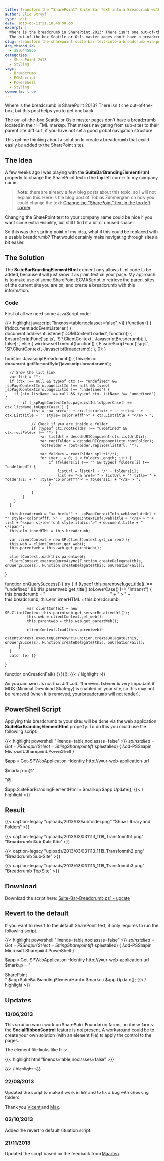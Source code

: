 ```yaml
---
title: Transform the “SharePoint” Suite Bar Text into a Breadcrumb with PowerShell
author: Elio Struyf
type: post
date: 2013-03-11T11:18:49+00:00
excerpt: |
  Where is the breadcrumb in SharePoint 2013? There isn't one out-of-the-box, but this post helps you to get one back. 
  The out-of-the-box Seattle or Oslo master pages don't have a breadcrumb located in their HTML markup. That makes navigating from sub-sites to their parent site difficult, if you have not set a good global navigation structure.
slug: /transform-the-sharepoint-suite-bar-text-into-a-breadcrumb-via-powershell/
dsq_thread_id:
  - 3836445866
categories:
  - SharePoint 2013
  - Styling
tags:
  - Breadcrumb
  - ECMAscript
  - PowerShell
  - Styling
comments: true
---
```


Where is the breadcrumb in SharePoint 2013? There isn't one out-of-the-box, but this post helps you to get one back.

The out-of-the-box Seattle or Oslo master pages don't have a breadcrumb located in their HTML markup. That makes navigating from sub-sites to their parent site difficult, if you have not set a good global navigation structure.

This got me thinking about a solution to create a breadcrumb that could easily be added to the SharePoint sites.

## The Idea

A few weeks ago I was playing with the **SuiteBarBrandingElementHtml** property to change the SharePoint text in the top left corner to my company name.

> **Note**: there are already a few blog posts about this topic, so I will not explain this. Here is the blog post of Tobias Zimmergren on how you could change the text: [Change the "SharePoint" text in the top left corner](http://zimmergren.net/technical/sp-2013-tip-change-the-sharepoint-text-in-the-top-left-corner).

Changing the SharePoint text to your company name could be nice if you want some extra visibility, but still I find it a bit of unused space.

So this was the starting point of my idea, what if this could be replaced with a usable breadcrumb? That would certainly make navigating through sites a bit easier.

## The Solution

The **SuiteBarBrandingElementHtml** element only allows html code to be added, because it will just show it as plain text on your page. My approach is to make use of some SharePoint ECMAScript to retrieve the parent sites of the current site you are on, and create a breadcrumb with this information.

### Code

First of all we need some JavaScript code:

{{< highlight javascript "linenos=table,noclasses=false" >}}
(function () {
  if(document.addEventListener ) {
      document.addEventListener('DOMContentLoaded', function() {
          EnsureScriptFunc('sp.js', 'SP.ClientContext', JavascriptBreadcrumb);
      }, false);
  } else {
      window.setTimeout(function() {
          EnsureScriptFunc('sp.js', 'SP.ClientContext', JavascriptBreadcrumb);
      }, 0);
  }

  function JavascriptBreadcrumb() {
      this.elm = document.getElementById('javascript-breadcrumb');

      // Show the list link
      var list = "";
      if (ctx !== null && typeof ctx !== "undefined" && _spPageContextInfo.pageListId !== null && typeof _spPageContextInfo.pageListId !== "undefined") {
        if (ctx.listName !== null && typeof ctx.listName !== "undefined") {
            if (_spPageContextInfo.pageListId.toUpperCase() == ctx.listName.toUpperCase()) {
                list = "<a href='" + ctx.listUrlDir + "' title='" + ctx.ListTitle + "' style='color:#fff'>" + ctx.ListTitle + "</a> > ";

                // Check if you are inside a folder
                if (typeof ctx.rootFolder !== "undefined" && ctx.rootFolder !== "") {
                    var listUrl = decodeURIComponent(ctx.listUrlDir);
                    var rootFolder = decodeURIComponent(ctx.rootFolder);
                    rootFolder = rootFolder.replace(listUrl, "");

                    var folders = rootFolder.split("/");
                    for (var i = 0; i < folders.length; i++) {
                        if (folders[i] !== "" && typeof folders[i] !== "undefined") {
                            listUrl = listUrl + "/" + folders[i];
                            list += "<a href='" + listUrl + "' title='" + folders[i] + "' style='color:#fff'>" + folders[i] + "</a> > ";
                        }
                    }
                }
            }
        }
      }

      this.breadcrumb = "<a href='" + _spPageContextInfo.webAbsoluteUrl + "' style='color:#fff;'>" + _spPageContextInfo.webTitle + "</a> > " + list + "<span style='font-style:italic;'>" + document.title + "</span>";
      this.elm.innerHTML = this.breadcrumb;

      var clientContext = new SP.ClientContext.get_current();
      this.web = clientContext.get_web();
      this.parentweb = this.web.get_parentWeb();

      clientContext.load(this.parentweb);
      clientContext.executeQueryAsync(Function.createDelegate(this, onQuerySuccess), Function.createDelegate(this, onCreationFail));
  }

  function onQuerySuccess() {
      try {
          if (typeof this.parentweb.get_title() !== "undefined" && this.parentweb.get_title().toLowerCase() !== "intranet") {
              this.breadcrumb = "<a href='" + this.parentweb.get_serverRelativeUrl() + "' style='color:#fff'>" + this.parentweb.get_title() + "</a>" + " > " + this.breadcrumb;
              this.elm.innerHTML = this.breadcrumb;

              var clientContext = new SP.ClientContext(this.parentweb.get_serverRelativeUrl());
              this.web = clientContext.get_web();
              this.parentweb = this.web.get_parentWeb();

              clientContext.load(this.parentweb);
              clientContext.executeQueryAsync(Function.createDelegate(this, onQuerySuccess), Function.createDelegate(this, onCreationFail));
          }
      }
      catch (e) {}
  }

  function onCreationFail() {}
})();
{{< / highlight >}}

As you can see it is not that difficult. The event listener is very important if MDS (Minimal Download Strategy) is enabled on your site, so this may not be removed (when it is removed, your breadcrumb will not render).

## PowerShell Script

Applying this breadcrumb to your sites will be done via the web application **SuiteBarBrandingElementHtml** property. To do this you could use the following script:

{{< highlight powershell "linenos=table,noclasses=false" >}}
$spInstalled = Get-PSSnapin ' Select-String Sharepoint
if (!$spInstalled)
{
    Add-PSSnapin Microsoft.Sharepoint.PowerShell
}

$app = Get-SPWebApplication -Identity http://your-web-application-url

$markup = @"
<div id='javascript-breadcrumb' class='ms-core-brandingText' style='line-height: 15px; width: auto;'></div>
<script>
(function () {
  if(document.addEventListener ) {
      document.addEventListener('DOMContentLoaded', function() {
          EnsureScriptFunc('sp.js', 'SP.ClientContext', JavascriptBreadcrumb);
      }, false);
  } else {
      window.setTimeout(function() {
          EnsureScriptFunc('sp.js', 'SP.ClientContext', JavascriptBreadcrumb);
      }, 0);
  }

  function JavascriptBreadcrumb() {
      this.elm = document.getElementById('javascript-breadcrumb');

      // Show the list link
      var list = "";
      if (ctx !== null && typeof ctx !== "undefined" && _spPageContextInfo.pageListId !== null && typeof _spPageContextInfo.pageListId !== "undefined") {
        if (ctx.listName !== null && typeof ctx.listName !== "undefined") {
            if (_spPageContextInfo.pageListId.toUpperCase() == ctx.listName.toUpperCase()) {
                list = "<a href='" + ctx.listUrlDir + "' title='" + ctx.ListTitle + "' style='color:#fff'>" + ctx.ListTitle + "</a> > ";

                // Check if you are inside a folder
                if (typeof ctx.rootFolder !== "undefined" && ctx.rootFolder !== "") {
                    var listUrl = decodeURIComponent(ctx.listUrlDir);
                    var rootFolder = decodeURIComponent(ctx.rootFolder);
                    rootFolder = rootFolder.replace(listUrl, "");

                    var folders = rootFolder.split("/");
                    for (var i = 0; i < folders.length; i++) {
                        if (folders[i] !== "" && typeof folders[i] !== "undefined") {
                            listUrl = listUrl + "/" + folders[i];
                            list += "<a href='" + listUrl + "' title='" + folders[i] + "' style='color:#fff'>" + folders[i] + "</a> > ";
                        }
                    }
                }
            }
        }
      }

      this.breadcrumb = "<a href='" + _spPageContextInfo.webAbsoluteUrl + "' style='color:#fff;'>" + _spPageContextInfo.webTitle + "</a> > " + list + "<span style='font-style:italic;'>" + document.title + "</span>";
      this.elm.innerHTML = this.breadcrumb;

      var clientContext = new SP.ClientContext.get_current();
      this.web = clientContext.get_web();
      this.parentweb = this.web.get_parentWeb();

      clientContext.load(this.parentweb);
      clientContext.executeQueryAsync(Function.createDelegate(this, onQuerySuccess), Function.createDelegate(this, onCreationFail));
  }

  function onQuerySuccess() {
      try {
          if (typeof this.parentweb.get_title() !== "undefined" && this.parentweb.get_title().toLowerCase() !== "intranet") {
              this.breadcrumb = "<a href='" + this.parentweb.get_serverRelativeUrl() + "' style='color:#fff'>" + this.parentweb.get_title() + "</a>" + " > " + this.breadcrumb;
              this.elm.innerHTML = this.breadcrumb;

              var clientContext = new SP.ClientContext(this.parentweb.get_serverRelativeUrl());
              this.web = clientContext.get_web();
              this.parentweb = this.web.get_parentWeb();

              clientContext.load(this.parentweb);
              clientContext.executeQueryAsync(Function.createDelegate(this, onQuerySuccess), Function.createDelegate(this, onCreationFail));
          }
      }
      catch (e) {}
  }

  function onCreationFail() {}
})();
</script>
"@

$app.SuiteBarBrandingElementHtml = $markup
$app.Update();
{{< / highlight >}}


## Result

{{< caption-legacy "uploads/2013/03/subfolder.png" "Show LIbrary and Folders" >}}

{{< caption-legacy "uploads/2013/03/031113_1118_Transformth1.png" "Breadcrumb Sub-Sub-Site" >}}

{{< caption-legacy "uploads/2013/03/031113_1118_Transformth2.png" "Breadcrumb Sub-Site" >}}

{{< caption-legacy "uploads/2013/03/031113_1118_Transformth3.png" "Breadcrumb Top Site" >}}

## Download

Download the script here: [Suite-Bar-Breadcrumb.ps1 - update](/uploads/2013/08/Suite-Bar-Breadcrumb.ps1-update3.txt)

## Revert to the default

If you want to revert to the default SharePoint text, it only requires to run the following script.

{{< highlight powershell "linenos=table,noclasses=false" >}}
$spInstalled = Get-PSSnapin ' Select-String Sharepoint
if (!$spInstalled)
{
    Add-PSSnapin Microsoft.Sharepoint.PowerShell
}

$app = Get-SPWebApplication -Identity http://your-web-application-url
$markup = "<div class='ms-core-brandingText'>SharePoint</div>"
$app.SuiteBarBrandingElementHtml = $markup
$app.Update();
{{< / highlight >}}


## Updates

### 13/06/2013

This solution won't work on SharePoint Foundation farms, on these farms the **SocialRibbonControl** feature is not present. A workaround could be to create your own solution (with an element file) to apply the control to the pages.

The element file looks like this:

{{< highlight html "linenos=table,noclasses=false" >}}
<?xml version="1.0" encoding="utf-8"?>
<Elements xmlns="http://schemas.microsoft.com/sharepoint/">
  <Control Id="SuiteBarBrandingDelegate" Sequence="100"
        ControlClass="Microsoft.SharePoint.WebControls.SuiteBarBrandingElement"
        ControlAssembly="Microsoft.SharePoint, Version=15.0.0.0, Culture=neutral, PublicKeyToken=71e9bce111e9429c" />
</Elements>
{{< / highlight >}}


###  22/08/2013

Updated the script to make it work in IE8 and to fix a bug with checking folders.

Thank you [Vicent ](https://www.eliostruyf.com/transform-the-sharepoint-suite-bar-text-into-a-breadcrumb-via-powershell/#comment-1255 "Vicent")and [Max](https://www.eliostruyf.com/transform-the-sharepoint-suite-bar-text-into-a-breadcrumb-via-powershell/#comment-1258 "Max").

### 02/10/2013

Added the revert to default situation script.

### 21/11/2013

Updated the script based on the feedback from [Maarten](https://www.eliostruyf.com/transform-the-sharepoint-suite-bar-text-into-a-breadcrumb-via-powershell/#comment-1371 "Maarten").